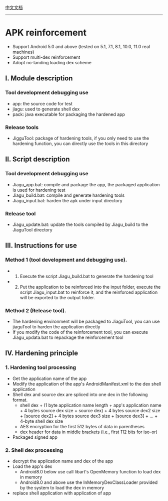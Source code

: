 [中文文档](https://github.com/Frezrik/Jiagu/blob/main/README_CN.md)

---

# APK reinforcement
* Support Android 5.0 and above (tested on 5.1, 7.1, 8.1, 10.0, 11.0 real machines)
* Support multi-dex reinforcement
* Adopt no-landing loading dex scheme

## I. Module description
### Tool development debugging use
* app: the source code for test
* jiagu: used to generate shell dex
* pack: java executable for packaging the hardened app
### Release tools
* JigguTool: package of hardening tools, if you only need to use the hardening function, you can directly use the tools in this directory

## II. Script description
### Tool development debugging use
* Jiagu_app.bat: compile and package the app, the packaged application is used for hardening test
* Jiagu_build.bat: compile and generate hardening tools
* Jiagu_input.bat: harden the apk under input directory
### Release tool
* Jiagu_update.bat: update the tools compiled by Jiagu_build to the JiaguTool directory

## III. Instructions for use
### Method 1 (tool development and debugging use).
* 1. Execute the script Jiagu_build.bat to generate the hardening tool
* 2. Put the application to be reinforced into the input folder, execute the script Jiagu_input.bat to reinforce it, and the reinforced application will be exported to the output folder.
### Method 2 (Release tool).
* The hardening environment will be packaged to JiaguTool, you can use jiaguTool to harden the application directly
* If you modify the code of the reinforcement tool, you can execute Jiagu_updata.bat to repackage the reinforcement tool

## IV. Hardening principle
### 1. Hardening tool processing
* Get the application name of the app
* Modify the application of the app's AndroidManifest.xml to the dex shell application
* Shell dex and source dex are spliced into one dex in the following format.
    * shell dex + (1 byte application name length + app's application name + 4 bytes source dex size + source dex) + 4 bytes source dex2 size + [source dex2] + 4 bytes source dex3 size + [source dex3] + ... + 4-byte shell dex size
    * AES encryption for the first 512 bytes of data in parentheses
    * dex header for data in middle brackets (i.e., first 112 bits for iso-or)
* Packaged signed app

### 2. Shell dex processing
* decrypt the application name and dex of the app
* Load the app's dex
    * Android8.0 below use call libart's OpenMemory function to load dex in memory
    * Android8.0 and above use the InMemoryDexClassLoader provided by the system to load the dex in memory
* replace shell application with application of app


